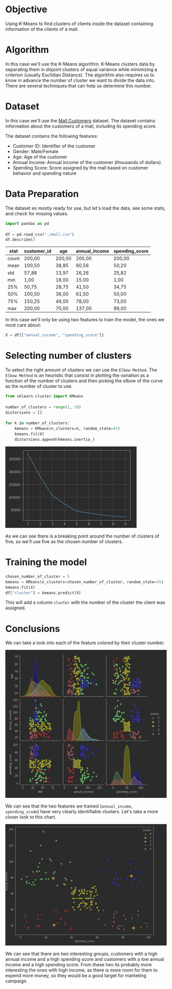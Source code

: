 # Objective

Using K-Means to find clusters of clients inside the dataset containing information of the clients of a mall.

# Algorithm

In this case we'll use the K-Means algorithm. K-Means clusters data by separating them in disjoint clusters of equal variance while minimizing a criterion (usually Euclidian Distance). The algorithm also requires us to know in advance the number of cluster we want to divide the data into. There are several techniques that can help us determine this number.

# Dataset

In this case we'll use the [Mall Customers](./mall.csv) dataset. The dataset contains information about the customers of a mall, including its spending score.

The dataset contains the following features:

* Customer ID: Identifier of the customer
* Gender: Male/Female
* Age: Age of the customer
* Annual Income: Annual income of the customer (thousands of dollars).
* Spending Score: Score assigned by the mall based on customer behavior and spending nature

# Data Preparation

The dataset es mostly ready for use, but let's load the data, see some stats, and check for missing values.

```python
import pandas as pd

df = pd.read_csv("./mall.csv")
df.describe()
```

| stat  | customer\_id | age    | annual\_income | spending\_score |
| ----- | ------------ | ------ | -------------- | --------------- |
| count | 200,00       | 200,00 | 200,00         | 200,00          |
| mean  | 100,50       | 38,85  | 60,56          | 50,20           |
| std   | 57,88        | 13,97  | 26,26          | 25,82           |
| min   | 1,00         | 18,00  | 15,00          | 1,00            |
| 25%   | 50,75        | 28,75  | 41,50          | 34,75           |
| 50%   | 100,50       | 36,00  | 61,50          | 50,00           |
| 75%   | 150,25       | 49,00  | 78,00          | 73,00           |
| max   | 200,00       | 70,00  | 137,00         | 99,00           |

In this case we'll only be using two features to train the model, the ones we most care about:

```python
X = df[["annual_income", "spending_score"]]
```

# Selecting number of clusters

To select the right amount of clusters we can use the `Elbow Method`. The `Elbow Method` is an heuristic that consist in plotting the variation as a function of the number of clusters and then picking the elbow of the curve as the number of cluster to use.

```python
from sklearn.cluster import KMeans

number_of_clusters = range(1, 10)
distorsions = []

for k in number_of_clusters:
    kmeans = KMeans(n_clusters=k, random_state=45)
    kmeans.fit(X)
    distorsions.append(kmeans.inertia_)
```

![Elbow Method Chart](./statics/elbow.png)

As we can see there is a breaking point around the number of clusters of five, so we'll use five as the chosen number of clusters.

# Training the model

```python
chosen_number_of_cluster = 5
kmeans = KMeans(n_clusters=chosen_number_of_cluster, random_state=45)
kmeans.fit(X)
df["cluster"] = kmeans.predict(X)
```
This will add a column `cluster` with the number of the cluster the client was assigned.

# Conclusions

We can take a look into each of the feature colored by their cluster number.

![Elbow Method Chart](./statics/pairplot.png)

We can see that the two features we trained (`annual_income`, `spending_scode`) have very clearly identifiable clusters. Let's take a more closer look to this chart.


![Elbow Method Chart](./statics/spending_vs_income.png)

We can see that there are two interesting groups, customers with a high annual income and a high spending score and customers with a low annual income and a high spending score. From these two its probably more interesting the ones with high income, as there is more room for them to expend more money, so they would be a good target for marketing campaign.
